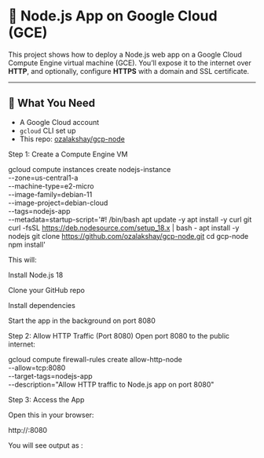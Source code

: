 # 🚀 Node.js App on Google Cloud (GCE)

This project shows how to deploy a Node.js web app on a Google Cloud Compute Engine virtual machine (GCE). You’ll expose it to the internet over **HTTP**, and optionally, configure **HTTPS** with a domain and SSL certificate.

---

## 🧰 What You Need

- A Google Cloud account
- `gcloud` CLI set up
- This repo: [ozalakshay/gcp-node](https://github.com/ozalakshay/gcp-node)

Step 1: Create a Compute Engine VM

gcloud compute instances create nodejs-instance \
  --zone=us-central1-a \
  --machine-type=e2-micro \
  --image-family=debian-11 \
  --image-project=debian-cloud \
  --tags=nodejs-app \
  --metadata=startup-script='#! /bin/bash
    apt update -y
    apt install -y curl git
    curl -fsSL https://deb.nodesource.com/setup_18.x | bash -
    apt install -y nodejs
    git clone https://github.com/ozalakshay/gcp-node.git
    cd gcp-node
    npm install'

This will:

Install Node.js 18

Clone your GitHub repo

Install dependencies

Start the app in the background on port 8080


Step 2: Allow HTTP Traffic (Port 8080)
Open port 8080 to the public internet:

gcloud compute firewall-rules create allow-http-node \
  --allow=tcp:8080 \
  --target-tags=nodejs-app \
  --description="Allow HTTP traffic to Node.js app on port 8080"


Step 3: Access the App

Open this in your browser:

http://<your-external-ip>:8080

You will see output as :
